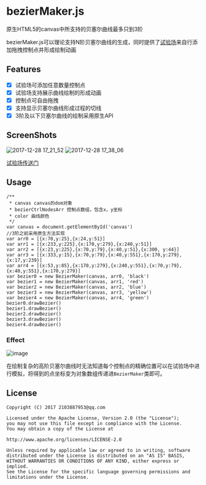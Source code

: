# bezierMaker.js
原生HTML5的canvas中所支持的贝塞尔曲线最多只到3阶

bezierMaker.js可以理论支持N阶贝塞尔曲线的生成，同时提供了[试验场](https://aaaaaaaty.github.io/bezierMaker.js/playground/playground.html)来自行添加拖拽控制点并形成绘制动画


## Features
- [x] 试验场可添加任意数量控制点
- [x] 试验场支持展示曲线绘制的形成动画
- [x] 控制点可自由拖拽
- [x] 支持显示贝塞尔曲线形成过程的切线
- [x] 3阶及以下贝塞尔曲线的绘制采用原生API

## ScreenShots
![2017-12-28 17_21_52](https://user-images.githubusercontent.com/15126694/34406374-a5ebec54-ebf3-11e7-8a60-705261c7d0e4.gif)
![2017-12-28 17_38_06](https://user-images.githubusercontent.com/15126694/34406896-71c66528-ebf6-11e7-8aa0-7dcd16ef189e.gif)

[试验场传送门](https://aaaaaaaty.github.io/bezierMaker.js/playground/playground.html)
## Usage
```
/**
 * canvas canvas的dom对象
 * bezierCtrlNodesArr 控制点数组，包含x，y坐标
 * color 曲线颜色
 */
var canvas = document.getElementById('canvas')
//3阶之前采用原生方法实现
var arr0 = [{x:70,y:25},{x:24,y:51}]
var arr1 = [{x:233,y:225},{x:170,y:279},{x:240,y:51}]
var arr2 = [{x:23,y:225},{x:70,y:79},{x:40,y:51},{x:300, y:44}]
var arr3 = [{x:333,y:15},{x:70,y:79},{x:40,y:551},{x:170,y:279},{x:17,y:239}]
var arr4 = [{x:53,y:85},{x:170,y:279},{x:240,y:551},{x:70,y:79},{x:40,y:551},{x:170,y:279}]
var bezier0 = new BezierMaker(canvas, arr0, 'black')
var bezier1 = new BezierMaker(canvas, arr1, 'red')
var bezier2 = new BezierMaker(canvas, arr2, 'blue')
var bezier3 = new BezierMaker(canvas, arr3, 'yellow')
var bezier4 = new BezierMaker(canvas, arr4, 'green')
bezier0.drawBezier()
bezier1.drawBezier()
bezier2.drawBezier()
bezier3.drawBezier()
bezier4.drawBezier()
```
### Effect
![image](https://user-images.githubusercontent.com/15126694/34406670-50cf6e10-ebf5-11e7-9299-9cfb983e5f78.png)

在绘制复杂的高阶贝塞尔曲线时无法知道每个控制点的精确位置可以在试验场中进行模拟，将得到的点坐标变为对象数组传递进```BezierMaker```类即可。

## License
```
Copyright (C) 2017 2103887953@qq.com

Licensed under the Apache License, Version 2.0 (the "License");
you may not use this file except in compliance with the License.
You may obtain a copy of the License at

http://www.apache.org/licenses/LICENSE-2.0

Unless required by applicable law or agreed to in writing, software
distributed under the License is distributed on an "AS IS" BASIS,
WITHOUT WARRANTIES OR CONDITIONS OF ANY KIND, either express or implied.
See the License for the specific language governing permissions and
limitations under the License.
```
